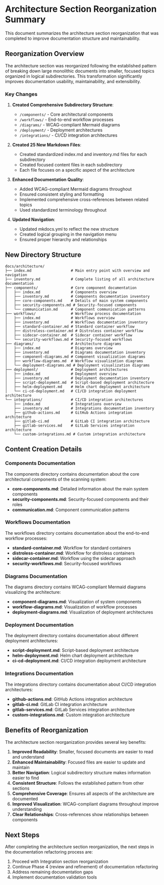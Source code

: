 # Architecture Section Reorganization Summary

This document summarizes the architecture section reorganization that was completed to improve documentation structure and maintainability.

## Reorganization Overview

The architecture section was reorganized following the established pattern of breaking down large monolithic documents into smaller, focused topics organized in logical subdirectories. This transformation significantly improves documentation usability, maintainability, and extensibility.

### Key Changes

1. **Created Comprehensive Subdirectory Structure**:
   - `/components/` - Core architectural components
   - `/workflows/` - End-to-end workflow processes
   - `/diagrams/` - WCAG-compliant Mermaid diagrams
   - `/deployment/` - Deployment architectures
   - `/integrations/` - CI/CD integration architectures

2. **Created 25 New Markdown Files**:
   - Created standardized index.md and inventory.md files for each subdirectory
   - Created focused content files in each subdirectory
   - Each file focuses on a specific aspect of the architecture

3. **Enhanced Documentation Quality**:
   - Added WCAG-compliant Mermaid diagrams throughout
   - Ensured consistent styling and formatting
   - Implemented comprehensive cross-references between related topics
   - Used standardized terminology throughout

4. **Updated Navigation**:
   - Updated mkdocs.yml to reflect the new structure
   - Created logical grouping in the navigation menu
   - Ensured proper hierarchy and relationships

## New Directory Structure

```
docs/architecture/
├── index.md                  # Main entry point with overview and navigation
├── inventory.md              # Complete listing of all architecture documentation
├── components/               # Core component documentation
│   ├── index.md              # Components overview
│   ├── inventory.md          # Components documentation inventory
│   ├── core-components.md    # Details of main system components
│   ├── security-components.md # Security-focused components
│   └── communication.md      # Component communication patterns
├── workflows/                # Workflow process documentation
│   ├── index.md              # Workflows overview
│   ├── inventory.md          # Workflows documentation inventory
│   ├── standard-container.md # Standard container workflow
│   ├── distroless-container.md # Distroless container workflow
│   ├── sidecar-container.md  # Sidecar container workflow
│   └── security-workflows.md # Security-focused workflows
├── diagrams/                 # Architecture diagrams
│   ├── index.md              # Diagrams overview
│   ├── inventory.md          # Diagrams documentation inventory
│   ├── component-diagrams.md # Component visualization diagrams
│   ├── workflow-diagrams.md  # Workflow visualization diagrams
│   └── deployment-diagrams.md # Deployment visualization diagrams
├── deployment/               # Deployment architectures
│   ├── index.md              # Deployment overview
│   ├── inventory.md          # Deployment documentation inventory
│   ├── script-deployment.md  # Script-based deployment architecture
│   ├── helm-deployment.md    # Helm chart deployment architecture
│   └── ci-cd-deployment.md   # CI/CD integration deployment architecture
└── integrations/             # CI/CD integration architectures
    ├── index.md              # Integrations overview
    ├── inventory.md          # Integrations documentation inventory
    ├── github-actions.md     # GitHub Actions integration architecture
    ├── gitlab-ci.md          # GitLab CI integration architecture
    ├── gitlab-services.md    # GitLab Services integration architecture
    └── custom-integrations.md # Custom integration architecture
```

## Content Creation Details

### Components Documentation

The components directory contains documentation about the core architectural components of the scanning system:

- **core-components.md**: Detailed information about the main system components
- **security-components.md**: Security-focused components and their roles
- **communication.md**: Component communication patterns

### Workflows Documentation

The workflows directory contains documentation about the end-to-end workflow processes:

- **standard-container.md**: Workflow for standard containers
- **distroless-container.md**: Workflow for distroless containers
- **sidecar-container.md**: Workflow using the sidecar approach
- **security-workflows.md**: Security-focused workflows

### Diagrams Documentation

The diagrams directory contains WCAG-compliant Mermaid diagrams visualizing the architecture:

- **component-diagrams.md**: Visualization of system components
- **workflow-diagrams.md**: Visualization of workflow processes
- **deployment-diagrams.md**: Visualization of deployment architectures

### Deployment Documentation

The deployment directory contains documentation about different deployment architectures:

- **script-deployment.md**: Script-based deployment architecture
- **helm-deployment.md**: Helm chart deployment architecture
- **ci-cd-deployment.md**: CI/CD integration deployment architecture

### Integrations Documentation

The integrations directory contains documentation about CI/CD integration architectures:

- **github-actions.md**: GitHub Actions integration architecture
- **gitlab-ci.md**: GitLab CI integration architecture
- **gitlab-services.md**: GitLab Services integration architecture
- **custom-integrations.md**: Custom integration architecture

## Benefits of Reorganization

The architecture section reorganization provides several key benefits:

1. **Improved Readability**: Smaller, focused documents are easier to read and understand
2. **Enhanced Maintainability**: Focused files are easier to update and maintain
3. **Better Navigation**: Logical subdirectory structure makes information easier to find
4. **Consistent Structure**: Follows the established pattern from other sections
5. **Comprehensive Coverage**: Ensures all aspects of the architecture are documented
6. **Improved Visualization**: WCAG-compliant diagrams throughout improve understanding
7. **Clear Relationships**: Cross-references show relationships between components

## Next Steps

After completing the architecture section reorganization, the next steps in the documentation refactoring process are:

1. Proceed with Integration section reorganization
2. Continue Phase 4 (review and refinement) of documentation refactoring
3. Address remaining documentation gaps
4. Implement documentation validation tools
